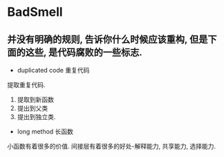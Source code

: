 # BadSmell

## 并没有明确的规则, 告诉你什么时候应该重构, 但是下面的这些, 是代码腐败的一些标志.

* duplicated code 重复代码

提取重复代码. 
1. 提取到新函数
1. 提出到父类
1. 提出到独立类.

* long method 长函数

小函数有着很多的价值.
间接层有着很多的好处-解释能力, 共享能力, 选择能力.
